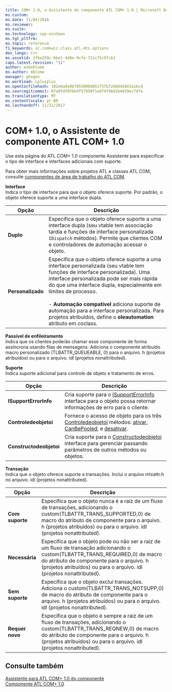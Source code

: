 ```yaml
---
title: COM+ 1.0, o Assistente de componente ATL COM+ 1.0 | Microsoft Docs
ms.custom: 
ms.date: 11/04/2016
ms.reviewer: 
ms.suite: 
ms.technology: cpp-windows
ms.tgt_pltfrm: 
ms.topic: reference
f1_keywords: vc.codewiz.class.atl.mts.options
dev_langs: C++
ms.assetid: 2fbe259c-6be1-4d0e-9cfe-721c75c97cb1
caps.latest.revision: "11"
author: mikeblome
ms.author: mblome
manager: ghogen
ms.workload: cplusplus
ms.openlocfilehash: 102e6a0a9b7055000d051f5fb729dd45863a16cd
ms.sourcegitcommit: 8fa8fdf0fbb4f57950f1e8f4f9b81b4d39ec7d7a
ms.translationtype: MT
ms.contentlocale: pt-BR
ms.lasthandoff: 12/21/2017
---
```

# <a name="com-10-atl-com-10-component-wizard"></a>COM+ 1.0, o Assistente de componente ATL COM+ 1.0
Use esta página do ATL COM+ 1.0 componente Assistente para especificar o tipo de interface e interfaces adicionais com suporte.  
  
 Para obter mais informações sobre projetos ATL e classes ATL COM, consulte [componentes de área de trabalho do ATL COM](../../atl/atl-com-desktop-components.md).  
  
 **Interface**  
 Indica o tipo de interface para que o objeto oferece suporte. Por padrão, o objeto oferece suporte a uma interface dupla.  
  
|Opção|Descrição|  
|------------|-----------------|  
|**Duplo**|Especifica que o objeto oferece suporte a uma interface dupla (seu vtable tem associação tardia e funções de interface personalizada `IDispatch` métodos). Permite que clientes COM e controladores de automação acessar o objeto.|  
|**Personalizado**|Especifica que o objeto oferece suporte a uma interface personalizada (seu vtable tem funções de interface personalizada). Uma interface personalizada pode ser mais rápida do que uma interface dupla, especialmente em limites de processo.<br /><br /> -   **Automação compatível** adiciona suporte de automação para a interface personalizada. Para projetos atribuídos, define o **oleautomation** atributo em coclass.|  
  
 **Passível de enfileiramento**  
 Indica que os clientes poderão chamar esse componente de forma assíncrona usando filas de mensagens. Adiciona o componente atribuído macro personalizado (TLBATTR_QUEUEABLE, 0) para o arquivo. h (projetos atribuídos) ou para o arquivo. idl (projetos nonattributed).  
  
 **Suporte**  
 Indica suporte adicional para controle de objeto e tratamento de erros.  
  
|Opção|Descrição|  
|------------|-----------------|  
|**ISupportErrorInfo**|Cria suporte para o [ISupportErrorInfo](../../atl/reference/isupporterrorinfoimpl-class.md) interface para o objeto possa retornar informações de erro para o cliente.|  
|**Controledeobjetoi**|Fornece o acesso de objeto para os três [Controledeobjetoi](http://msdn.microsoft.com/library/windows/desktop/ms686474) métodos: [ativar](http://msdn.microsoft.com/library/windows/desktop/ms681303), [CanBePooled](http://msdn.microsoft.com/library/windows/desktop/ms684322), e [desativar](http://msdn.microsoft.com/library/windows/desktop/ms687094).|  
|**Constructodeobjetoi**|Cria suporte para o [Constructodeobjetoi](http://msdn.microsoft.com/library/windows/desktop/ms680583) interface para gerenciar passando parâmetros de outros métodos ou objetos.|  
  
 **Transação**  
 Indica que o objeto oferece suporte a transações. Inclui o arquivo mtxattr.h no arquivo. idl (projetos nonattributed).  
  
|Opção|Descrição|  
|------------|-----------------|  
|**Com suporte**|Especifica que o objeto nunca é a raiz de um fluxo de transações, adicionando o custom(TLBATTR_TRANS_SUPPORTED,0) de macro do atributo de componente para o arquivo. h (projetos atribuídos) ou para o arquivo. idl (projetos nonattributed).|  
|**Necessária**|Especifica que o objeto pode ou não ser a raiz de um fluxo de transação adicionando o custom(TLBATTR_TRANS_REQUIRED,0) de macro do atributo de componente para o arquivo. h (projetos atribuídos) ou para o arquivo. idl (projetos nonattributed).|  
|**Sem suporte**|Especifica que o objeto exclui transações. Adiciona o custom(TLBATTR_TRANS_NOTSUPP,0) de macro do atributo de componente para o arquivo. h (projetos atribuídos) ou para o arquivo. idl (projetos nonattributed).|  
|**Requer novo**|Especifica que o objeto é sempre a raiz de um fluxo de transações, adicionando o custom(TLBATTR_TRANS_REQNEW,0) de macro do atributo de componente para o arquivo. h (projetos atribuídos) ou para o arquivo. idl (projetos nonattributed).|  
  
## <a name="see-also"></a>Consulte também  
 [Assistente para ATL COM+ 1.0 do componente](../../atl/reference/atl-com-plus-1-0-component-wizard.md)   
 [Componente ATL COM+ 1.0](../../atl/reference/adding-an-atl-com-plus-1-0-component.md)

